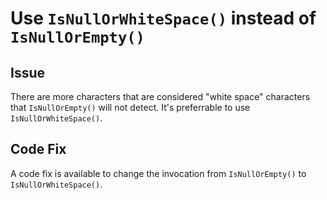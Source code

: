 # Use `IsNullOrWhiteSpace()` instead of `IsNullOrEmpty()`

## Issue

There are more characters that are considered "white space" characters that `IsNullOrEmpty()` will not detect. It's preferrable to use `IsNullOrWhiteSpace()`.

## Code Fix

A code fix is available to change the invocation from `IsNullOrEmpty()` to `IsNullOrWhiteSpace()`.